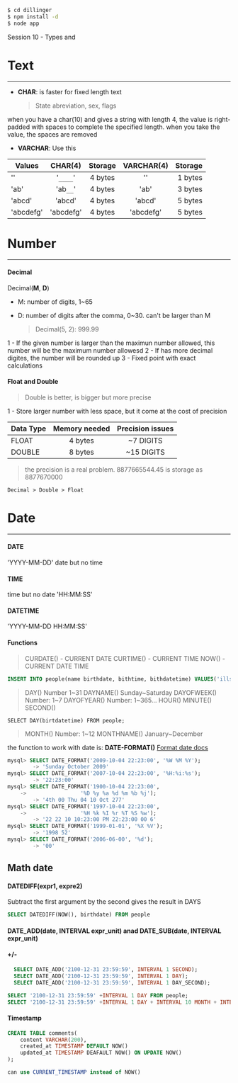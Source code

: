 ```sh
$ cd dillinger
$ npm install -d
$ node app
```

Session 10 - Types and 

# Text
 ----------------

 - **CHAR**: is faster for fixed length text

     > State abreviation, sex, flags

 when you have a char(10) and gives a string with length 4, the value is right-padded with spaces to complete the specified length. when you take the value, the spaces are removed

- **VARCHAR**: Use this

| Values    | CHAR(4)   | Storage  | VARCHAR(4)   | Storage  |
| --------- |:---------:| :-------:|:------:|------:|
| ''        | '`____`'  | 4 bytes | ''       | 1 bytes
| 'ab'      | 'ab`__`'  | 4 bytes | 'ab'     | 3 bytes
| 'abcd'    | 'abcd'    | 4 bytes | 'abcd'   | 5 bytes
| 'abcdefg' | 'abcdefg' | 4 bytes | 'abcdefg'| 5 bytes
 
 
 # Number
 ----------------
 #### Decimal
Decimal(**M**, **D**)

 - M: number of digits, 1~65
 - D: number of digits after the comma, 0~30. can't be larger than M
 
    > Decimal(5, 2): 999.99

 1 - If the given number is larger than the maximun number allowed, this number will be the maximum number allowesd
 2 - If has more decimal digites, the number will be rounded up
 3 - Fixed point with exact calculations
 
 #### Float and Double
> Double is better, is bigger but more precise

 1 - Store larger number with less space, but it come at the cost of precision
 
 | Data Type    | Memory needed  | Precision issues  | 
| --------- |:---------:| :-------:|
| FLOAT     |  4 bytes  | ~7 DIGITS | 
| DOUBLE    |  8 bytes  | ~15 DIGITS |

> the precision is a real problem.
8877665544.45 is storage as 8877670000 

    Decimal > Double > Float
    
# Date
 ----------------
 #### DATE
'YYYY-MM-DD'
date but no time

#### TIME
time but no date
'HH:MM:SS'

#### DATETIME
'YYYY-MM-DD HH:MM:SS'

#### Functions

> CURDATE() - CURRENT DATE
CURTIME() - CURRENT TIME
NOW() - CURRENT DATE TIME

```sql 
INSERT INTO people(name birthdate, bithtime, bithdatetime) VALUES('illson', CURDATE(), CURTIME(), NOW());
```

> DAY() Number 1~31
DAYNAME() Sunday~Saturday
DAYOFWEEK() Number: 1~7 
DAYOFYEAR() Number: 1~365...
HOUR()
MINUTE()
SECOND()

```
SELECT DAY(birtdatetime) FROM people;
```

> MONTH() Number: 1~12
MONTHNAME() January~December

the function to work with date is: **DATE-FORMAT()**
[Format date docs](https://dev.mysql.com/doc/refman/8.0/en/date-and-time-functions.html#function_date-format)

```sql
mysql> SELECT DATE_FORMAT('2009-10-04 22:23:00', '%W %M %Y');
        -> 'Sunday October 2009'
mysql> SELECT DATE_FORMAT('2007-10-04 22:23:00', '%H:%i:%s');
        -> '22:23:00'
mysql> SELECT DATE_FORMAT('1900-10-04 22:23:00',
    ->                 '%D %y %a %d %m %b %j');
        -> '4th 00 Thu 04 10 Oct 277'
mysql> SELECT DATE_FORMAT('1997-10-04 22:23:00',
    ->                 '%H %k %I %r %T %S %w');
        -> '22 22 10 10:23:00 PM 22:23:00 00 6'
mysql> SELECT DATE_FORMAT('1999-01-01', '%X %V');
        -> '1998 52'
mysql> SELECT DATE_FORMAT('2006-06-00', '%d');
        -> '00'
````

## Math date

#### DATEDIFF(expr1, expre2)
Subtract the first argument by the second
gives the result in DAYS
```sql
SELECT DATEDIFF(NOW(), birthdate) FROM people 
```

#### DATE_ADD(date, INTERVAL expr_unit) anad DATE_SUB(date, INTERVAL expr_unit)
#### +/-

```sql
  SELECT DATE_ADD('2100-12-31 23:59:59', INTERVAL 1 SECOND);
  SELECT DATE_ADD('2100-12-31 23:59:59', INTERVAL 1 DAY);
  SELECT DATE_ADD('2100-12-31 23:59:59', INTERVAL 1 DAY_SECOND);
```

```sql
SELECT '2100-12-31 23:59:59' +INTERVAL 1 DAY FROM people;
SELECT '2100-12-31 23:59:59' +INTERVAL 1 DAY + INTERVAL 10 MONTH + INTERVAL 13 HOUR FROM books;
```

#### Timestamp 
```sql
CREATE TABLE comments(
    content VARCHAR(200),
    created_at TIMESTAMP DEFAULT NOW()
    updated_at TIMESTAMP DEAFAULT NOW() ON UPDATE NOW()
);

can use CURRENT_TIMESTAMP instead of NOW()

